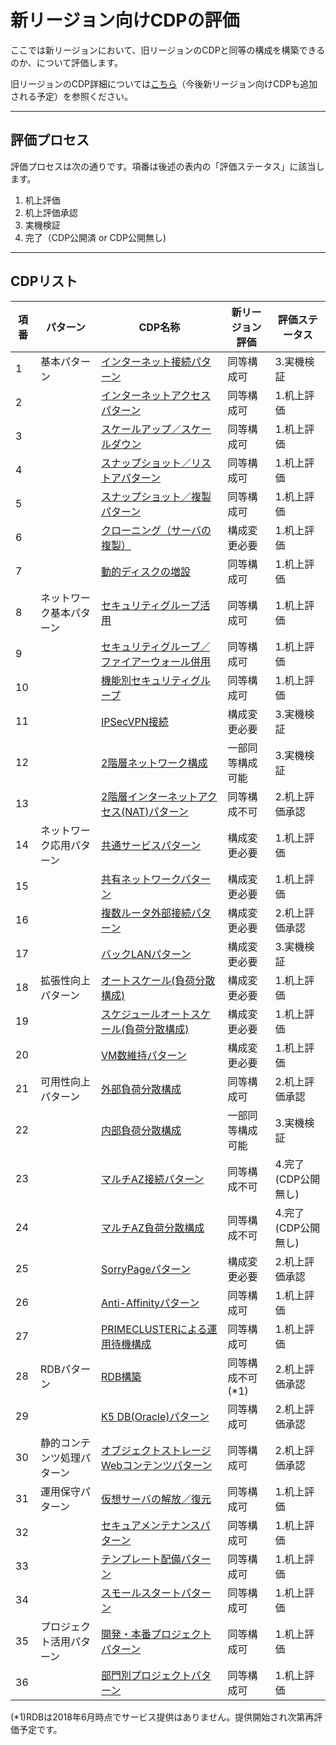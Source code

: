 # 新リージョン向けCDPの評価

ここでは新リージョンにおいて、旧リージョンのCDPと同等の構成を構築できるのか、について評価します。

旧リージョンのCDP詳細については[こちら](https://k5-doc.jp-east-1.paas.cloud.global.fujitsu.com/doc/jp/iaas/document/cdp/index.html)（今後新リージョン向けCDPも追加される予定）を参照ください。

------



## 評価プロセス

評価プロセスは次の通りです。項番は後述の表内の「評価ステータス」に該当します。

1. 机上評価
2. 机上評価承認
3. 実機検証
4. 完了（CDP公開済 or CDP公開無し)

------



## CDPリスト

| 項番 | パターン                   | CDP名称                                                      | 新リージョン評価 | 評価ステータス      |
| ---- | -------------------------- | ------------------------------------------------------------ | ---------------- | ------------------- |
| 1    | 基本パターン               | [インターネット接続パターン](Internet_inbound.md)            | 同等構成可       | 3.実機検証          |
| 2    |                            | [インターネットアクセスパターン](Internet_outbound.md)       | 同等構成可       | 1.机上評価          |
| 3    |                            | [スケールアップ／スケールダウン](ScaleUp_ScaleDown.md)       | 同等構成可       | 1.机上評価          |
| 4    |                            | [スナップショット／リストアパターン](Snapshot.md)            | 同等構成可       | 1.机上評価          |
| 5    |                            | [スナップショット／複製パターン](Snapshot2.md)               | 同等構成可       | 1.机上評価          |
| 6    |                            | [クローニング（サーバの複製）](CloneServer.md)               | 構成変更必要     | 1.机上評価          |
| 7    |                            | [動的ディスクの増設](On_Demand_Disk.md)                      | 同等構成可       | 1.机上評価          |
| 8    | ネットワーク基本パターン   | [セキュリティグループ活用](SecurityGroup.md)                 | 同等構成可       | 1.机上評価          |
| 9    |                            | [セキュリティグループ／ファイアーウォール併用](SecurityGroup_and_FW.md) | 同等構成可       | 1.机上評価          |
| 10   |                            | [機能別セキュリティグループ](Functional_SecurityGroup.md)    | 同等構成可       | 1.机上評価          |
| 11   |                            | [IPSecVPN接続](IPSecVPN.md)                                  | 構成変更必要     | 3.実機検証          |
| 12   |                            | [2階層ネットワーク構成](Hierarchized_Network.md)             | 一部同等構成可能 | 3.実機検証          |
| 13   |                            | [2階層インターネットアクセス(NAT)パターン](Internet_Nat.md)  | 同等構成不可     | 2.机上評価承認      |
| 14   | ネットワーク応用パターン   | [共通サービスパターン](Common_Service.md)                    | 構成変更必要     | 1.机上評価          |
| 15   |                            | [共有ネットワークパターン](Common_Network.md)                | 構成変更必要     | 1.机上評価          |
| 16   |                            | [複数ルータ外部接続パターン](Multi_Router.md)                | 構成変更必要     | 2.机上評価承認      |
| 17   |                            | [バックLANパターン](BackLan.md)                              | 構成変更必要     | 3.実機検証          |
| 18   | 拡張性向上パターン         | [オートスケール(負荷分散構成)](AutoScale.md)                 | 構成変更必要     | 1.机上評価          |
| 19   |                            | [スケジュールオートスケール(負荷分散構成)](AutoScale_Schedule.md) | 構成変更必要     | 1.机上評価          |
| 20   |                            | [VM数維持パターン](Autoscaling_healthcheck.md)               | 構成変更必要     | 1.机上評価          |
| 21   | 可用性向上パターン         | [外部負荷分散構成](Multi_Server_Public.md)                   | 同等構成可       | 2.机上評価承認      |
| 22   |                            | [内部負荷分散構成](Multi_Server_Internal.md)                 | 一部同等構成可能 | 3.実機検証          |
| 23   |                            | [マルチAZ接続パターン](Multi_AZ.md)                          | 同等構成不可     | 4.完了(CDP公開無し) |
| 24   |                            | [マルチAZ負荷分散構成](Multi_Server_Multi_AZ.md)             | 同等構成不可     | 4.完了(CDP公開無し) |
| 25   |                            | [SorryPageパターン](SorryPage.md)                            | 構成変更必要     | 2.机上評価承認      |
| 26   |                            | [Anti-Affinityパターン](Anti_Affinity.md)                    | 同等構成可       | 1.机上評価          |
| 27   |                            | [PRIMECLUSTERによる運用待機構成](PRIMECLUSTER_HA.md)         | 同等構成可       | 1.机上評価          |
| 28   | RDBパターン                | [RDB構築](RDB_Service.md)                                    | 同等構成不可(*1) | 2.机上評価承認      |
| 29   |                            | [K5 DB(Oracle)パターン](K5_DB_Oracle.md)                     | 同等構成可       | 2.机上評価承認      |
| 30   | 静的コンテンツ処理パターン | [オブジェクトストレージWebコンテンツパターン](Web_Storage.md) | 同等構成可       | 2.机上評価承認      |
| 31   | 運用保守パターン           | [仮想サーバの解放／復元](Shelve_Unshelve.md)                 | 同等構成可       | 1.机上評価          |
| 32   |                            | [セキュアメンテナンスパターン](Secure_Maintenance.md)        | 同等構成可       | 1.机上評価          |
| 33   |                            | [テンプレート配備パターン](HOT.md)                           | 同等構成可       | 1.机上評価          |
| 34   |                            | [スモールスタートパターン](SmallStart.md)                    | 同等構成可       | 1.机上評価          |
| 35   | プロジェクト活用パターン   | [開発・本番プロジェクトパターン](ProjectUseCase1.md)         | 同等構成可       | 1.机上評価          |
| 36   |                            | [部門別プロジェクトパターン](ProjectUseCase2.md)             | 同等構成可       | 1.机上評価          |

(*1)RDBは2018年6月時点でサービス提供はありません。提供開始され次第再評価予定です。


